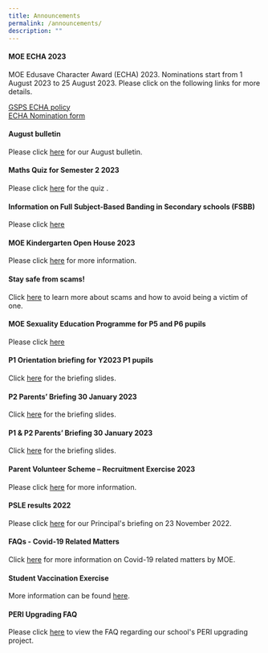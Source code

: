 ```yaml
---
title: Announcements
permalink: /announcements/
description: ""
---
```

#### **MOE ECHA 2023**

MOE Edusave Character Award (ECHA) 2023. Nominations start from 1 August 2023 to 25 August 2023. Please click on the following links for more details.

[GSPS ECHA policy](/files/gsps%20policy.pdf)
<br>
[ECHA Nomination form](/files/echa_n1_nomination%20form_%20staff%20parents%20coaches_2023.pdf)

#### **August bulletin**

Please click&nbsp;[here](/files/gsps%20august%20bulletin%202023.pdf) for our August bulletin.

#### **Maths Quiz for Semester 2 2023**
Please click [here](https://forms.gle/9oGsnWvw1T2KJrFy6) for the quiz .




#### **Information on Full Subject-Based Banding in Secondary schools (FSBB)**

Please click [here](/files/psle%20fsbb%20microsite%20and%20other%20resources.pdf)

#### **MOE Kindergarten Open House 2023**

Please click&nbsp;[here](/moe-kindergarten-at-gongshang/whats-happening/)&nbsp;for more information.

#### **Stay safe from scams!**

Click&nbsp;[here](https://www.scamalert.sg/)&nbsp;to learn more about scams and how to avoid being a victim of one.

#### **MOE Sexuality Education Programme for P5 and P6 pupils**

Please click&nbsp;[here](https://www.gongshangpri.moe.edu.sg/our-gsps-experience/cce/programmes/sex-edu/)


#### **P1 Orientation briefing for Y2023 P1 pupils**

Click&nbsp;[here](https://file.for.edu.sg/flb225.pdf)&nbsp;for the briefing slides.

#### **P2 Parents’ Briefing 30 January 2023**

Click [here](https://file.for.edu.sg/ruq4ky.pdf) for the briefing slides.

#### **P1 &amp; P2 Parents’ Briefing 30 January 2023**

Click&nbsp;[here](https://file.for.edu.sg/vxaxbt.pdf)&nbsp;for the briefing slides.

#### **Parent Volunteer Scheme – Recruitment Exercise 2023**

Please click&nbsp;[here](https://www.gongshangpri.moe.edu.sg/useful-links/for-parents/parent-volunteer-scheme-recruitment-exercise/)&nbsp;for more information.

#### **PSLE results 2022**

Please click&nbsp;[here](/files/PSLE%20Results%202022_Principals%20Slides.pdf)&nbsp;for our Principal's briefing on 23 November 2022.

#### **FAQs - Covid-19 Related Matters**

Click&nbsp;[here](https://www.moe.gov.sg/faqs-covid-19-infection)&nbsp;for more information on Covid-19 related matters by MOE.

#### **Student Vaccination Exercise**

More information can be found&nbsp;[here](/useful-links/for-parents/covid-19).

#### **PERI Upgrading FAQ**

Please click&nbsp;[here](/files/GSPS%20PERI%20Upgrading%20FAQ%20(dated%2013%20March%202020).pdf) to view the FAQ&nbsp;regarding our school's PERI upgrading project.